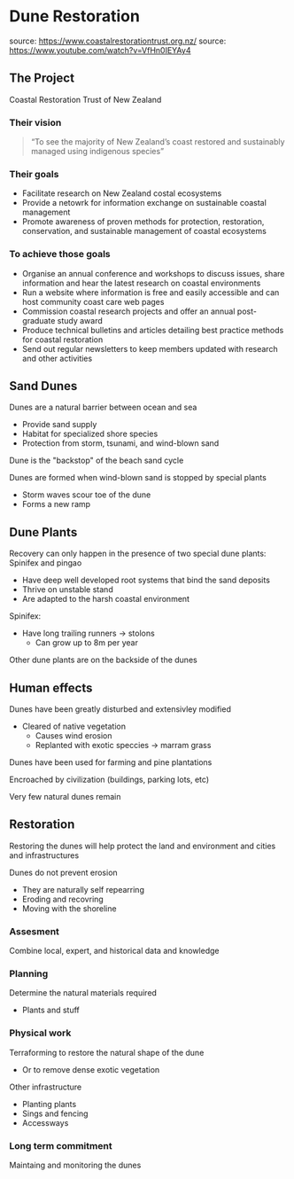 # Dune Restoration

source: https://www.coastalrestorationtrust.org.nz/ source:
https://www.youtube.com/watch?v=VfHn0IEYAy4

## The Project

Coastal Restoration Trust of New Zealand

### Their vision 
> “To see the majority of New Zealand’s coast restored and sustainably managed using indigenous species”

### Their goals
- Facilitate research on New Zealand costal ecosystems
- Provide a netowrk for information exchange on sustainable coastal management
- Promote awareness of proven methods for protection, restoration,
  conservation, and sustainable management of coastal ecosystems

### To achieve those goals
- Organise an annual conference and workshops to discuss issues, share
  information and hear the latest research on coastal environments
- Run a website where information is free and easily accessible and can host
  community coast care web pages
- Commission coastal research projects and offer an annual post-graduate study
  award
- Produce technical bulletins and articles detailing best practice methods for
  coastal restoration
- Send out regular newsletters to keep members updated with research and other
  activities

## Sand Dunes

Dunes are a natural barrier between ocean and sea
- Provide sand supply
- Habitat for specialized shore species
- Protection from storm, tsunami, and wind-blown sand

Dune is the "backstop" of the beach sand cycle

Dunes are formed when wind-blown sand is stopped by special plants
- Storm waves scour toe of the dune
- Forms a new ramp

## Dune Plants

Recovery can only happen in the presence of two special dune plants: Spinifex
and pingao
- Have deep well developed root systems that bind the sand deposits
- Thrive on unstable stand
- Are adapted to the harsh coastal environment

Spinifex:
- Have long trailing runners -> stolons
    - Can grow up to 8m per year

Other dune plants are on the backside of the dunes

## Human effects

Dunes have been greatly disturbed and extensivley modified
- Cleared of native vegetation
    - Causes wind erosion
    - Replanted with exotic speccies -> marram grass

Dunes have been used for farming and pine plantations

Encroached by civilization (buildings, parking lots, etc)

Very few natural dunes remain

## Restoration

Restoring the dunes will help protect the land and environment and cities and
infrastructures

Dunes do not prevent erosion
- They are naturally self repearring
- Eroding and recovring
- Moving with the shoreline

### Assesment

Combine local, expert, and historical data and knowledge

### Planning

Determine the natural materials required
- Plants and stuff

### Physical work

Terraforming to restore the natural shape of the dune
- Or to remove dense exotic vegetation

Other infrastructure
- Planting plants
- Sings and fencing
- Accessways

### Long term commitment

Maintaing and monitoring the dunes

